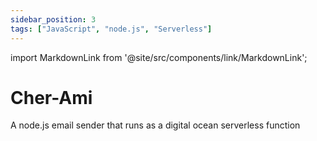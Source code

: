 ```yaml
---
sidebar_position: 3
tags: ["JavaScript", "node.js", "Serverless"]
---
```


import MarkdownLink from '@site/src/components/link/MarkdownLink';

# Cher-Ami

A node.js email sender that runs as a digital ocean serverless function

<MarkdownLink button
  to='https://github.com/brunopc-net/Cher-Ami'
  text='Repository'
/>